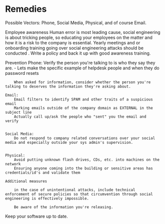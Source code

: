 # Remedies

Possible Vectors:
	Phone, Social Media, Physical, and of course Email. 

Employee awareness
	Human error is most leading cause, social engineering is about tricking people, so educating your employees on the matter and how it is a risk to the company is essential. Yearly meetings and or onboarding training going over social engineering attacks should be conducted .
	Write a policy and back it up with good awareness training.

Prevention
	Phone:
		Verify the person you're talking to is who they say they are. 
			- Lets make the specific example of helpdesk people and when they do password resets
		
		When asked for information, consider whether the person you're talking to deserves the information they're asking about.
	
	Email: 
		Email filters to identify SPAM and other traits of a suspicious email
		Marking emails outside of the company domain as EXTERNAL in the subject line
		Actually call up/ask the people who "sent" you the email and verify
	
	
	Social Media:
		Do not respond to company related conversations over your social media and especially outside your sys admin's supervision.
		
	
	Physical:
		Avoid putting unknown flash drives, CDs, etc. into machines on the network
		Ensuring anyone coming into the building or sensitive areas has credentials/id's and validate them
		
	Additional measures
	
		in the case of unintentional attacks, include technical enforcement of secure policies so that circumvention through social engineering is effectively impossible. 
		
		Be aware of the information you're releasing.
		
Keep your software up to date.


